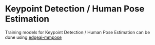 # Keypoint Detection / Human Pose Estimation 

Training models for Keypoint Detection / Human Pose Estimation can be done using [edgeai-mmpose](https://github.com/TexasInstruments/edgeai-tensorlab/edgeai-mmpose)
